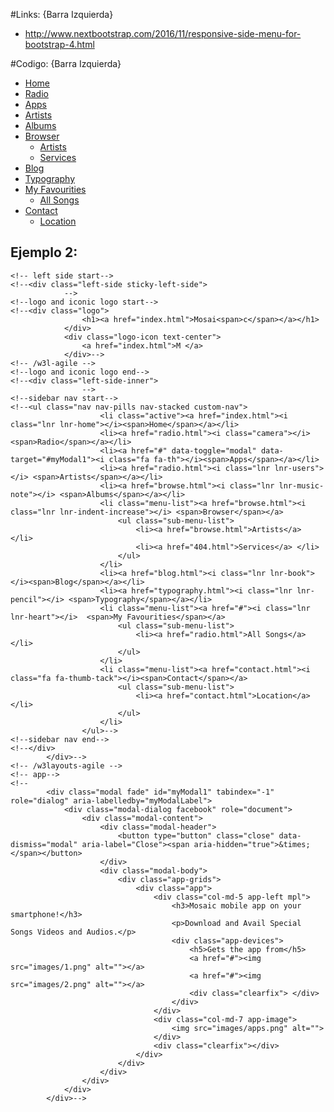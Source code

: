 #Links: {Barra Izquierda}
* http://www.nextbootstrap.com/2016/11/responsive-side-menu-for-bootstrap-4.html

#Codigo: {Barra Izquierda}

 <div class="left-side-inner">
        <!--sidebar nav start-->
        <ul class="nav nav-pills nav-stacked custom-nav">
            <li class="active"><a href="index.html"><i class="lnr lnr-home"></i><span>Home</span></a></li>
            <li><a href="radio.html"><i class="camera"></i> <span>Radio</span></a></li>
            <li><a href="#" data-toggle="modal" data-target="#myModal1"><i class="fa fa-th"></i><span>Apps</span></a></li>
            <li><a href="radio.html"><i class="lnr lnr-users"></i> <span>Artists</span></a></li>
            <li><a href="browse.html"><i class="lnr lnr-music-note"></i> <span>Albums</span></a></li>
            <li class="menu-list"><a href="browse.html"><i class="lnr lnr-indent-increase"></i> <span>Browser</span></a>
                <ul class="sub-menu-list">
                    <li><a href="browse.html">Artists</a> </li>
                    <li><a href="404.html">Services</a> </li>
                </ul>
            </li>
            <li><a href="blog.html"><i class="lnr lnr-book"></i><span>Blog</span></a></li>
            <li><a href="typography.html"><i class="lnr lnr-pencil"></i> <span>Typography</span></a></li>
            <li class="menu-list"><a href="#"><i class="lnr lnr-heart"></i>  <span>My Favourities</span></a>
                <ul class="sub-menu-list">
                    <li><a href="radio.html">All Songs</a></li>
                </ul>
            </li>
            <li class="menu-list"><a href="contact.html"><i class="fa fa-thumb-tack"></i><span>Contact</span></a>
                <ul class="sub-menu-list">
                    <li><a href="contact.html">Location</a> </li>
                </ul>
            </li>
        </ul>
        <!--sidebar nav end-->
    </div>
    
## Ejemplo 2:
<!--<div class="sticky-header left-side-collapsed" onload="initMap()">
        <section>-->
    <!-- left side start-->
    <!--<div class="left-side sticky-left-side">
                -->
    <!--logo and iconic logo start-->
    <!--<div class="logo">
                    <h1><a href="index.html">Mosai<span>c</span></a></h1>
                </div>
                <div class="logo-icon text-center">
                    <a href="index.html">M </a>
                </div>-->
    <!-- /w3l-agile -->
    <!--logo and iconic logo end-->
    <!--<div class="left-side-inner">
                    -->
    <!--sidebar nav start-->
    <!--<ul class="nav nav-pills nav-stacked custom-nav">
                        <li class="active"><a href="index.html"><i class="lnr lnr-home"></i><span>Home</span></a></li>
                        <li><a href="radio.html"><i class="camera"></i> <span>Radio</span></a></li>
                        <li><a href="#" data-toggle="modal" data-target="#myModal1"><i class="fa fa-th"></i><span>Apps</span></a></li>
                        <li><a href="radio.html"><i class="lnr lnr-users"></i> <span>Artists</span></a></li>
                        <li><a href="browse.html"><i class="lnr lnr-music-note"></i> <span>Albums</span></a></li>
                        <li class="menu-list"><a href="browse.html"><i class="lnr lnr-indent-increase"></i> <span>Browser</span></a>
                            <ul class="sub-menu-list">
                                <li><a href="browse.html">Artists</a> </li>
                                <li><a href="404.html">Services</a> </li>
                            </ul>
                        </li>
                        <li><a href="blog.html"><i class="lnr lnr-book"></i><span>Blog</span></a></li>
                        <li><a href="typography.html"><i class="lnr lnr-pencil"></i> <span>Typography</span></a></li>
                        <li class="menu-list"><a href="#"><i class="lnr lnr-heart"></i>  <span>My Favourities</span></a>
                            <ul class="sub-menu-list">
                                <li><a href="radio.html">All Songs</a></li>
                            </ul>
                        </li>
                        <li class="menu-list"><a href="contact.html"><i class="fa fa-thumb-tack"></i><span>Contact</span></a>
                            <ul class="sub-menu-list">
                                <li><a href="contact.html">Location</a> </li>
                            </ul>
                        </li>
                    </ul>-->
    <!--sidebar nav end-->
    <!--</div>
            </div>-->
    <!-- /w3layouts-agile -->
    <!-- app-->
    <!--
            <div class="modal fade" id="myModal1" tabindex="-1" role="dialog" aria-labelledby="myModalLabel">
                <div class="modal-dialog facebook" role="document">
                    <div class="modal-content">
                        <div class="modal-header">
                            <button type="button" class="close" data-dismiss="modal" aria-label="Close"><span aria-hidden="true">&times;</span></button>
                        </div>
                        <div class="modal-body">
                            <div class="app-grids">
                                <div class="app">
                                    <div class="col-md-5 app-left mpl">
                                        <h3>Mosaic mobile app on your smartphone!</h3>
                                        <p>Download and Avail Special Songs Videos and Audios.</p>
                                        <div class="app-devices">
                                            <h5>Gets the app from</h5>
                                            <a href="#"><img src="images/1.png" alt=""></a>
                                            <a href="#"><img src="images/2.png" alt=""></a>
                                            <div class="clearfix"> </div>
                                        </div>
                                    </div>
                                    <div class="col-md-7 app-image">
                                        <img src="images/apps.png" alt="">
                                    </div>
                                    <div class="clearfix"></div>
                                </div>
                            </div>
                        </div>
                    </div>
                </div>
            </div>-->
    